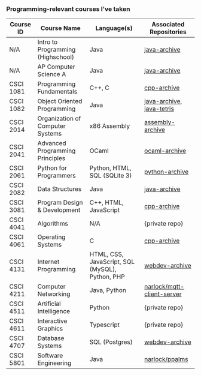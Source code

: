 ### Programming-relevant courses I've taken

| Course ID | Course Name | Language(s) | Associated Repositories |
| ------------- | ------------- | ------------- | ------------- |
| N/A | Intro to Programming (Highschool) | Java | [java-archive](https://github.com/narlock-learning/java-archive) |
| N/A | AP Computer Science A | Java | [java-archive](https://github.com/narlock-learning/java-archive) |
| CSCI 1081 | Programming Fundamentals | C++, C | [cpp-archive](https://github.com/narlock-learning/cpp-archive) |
| CSCI 1082 | Object Oriented Programming | Java | [java-archive](https://github.com/narlock-learning/java-archive), [java-tetris](https://github.com/narlock/java-tetris) |
| CSCI 2014 | Organization of Computer Systems | x86 Assembly | [assembly-archive](https://github.com/narlock-learning/assembly-archive) |
| CSCI 2041 | Advanced Programming Principles | OCaml | [ocaml-archive](https://github.com/narlock-learning/ocaml-archive) |
| CSCI 2061 | Python for Programmers | Python, HTML, SQL (SQLite 3) | [python-archive](https://github.com/narlock-learning/python-archive) |
| CSCI 2082 | Data Structures | Java | [java-archive](https://github.com/narlock-learning/java-archive) |
| CSCI 3081 | Program Design & Development | C++, HTML, JavaScript | [cpp-archive](https://github.com/narlock-learning/cpp-archive) |
| CSCI 4041 | Algorithms | N/A | {private repo} |
| CSCI 4061 | Operating Systems | C | [cpp-archive](https://github.com/narlock-learning/cpp-archive) |
| CSCI 4131 | Internet Programming | HTML, CSS, JavaScript, SQL (MySQL), Python, PHP | [webdev-archive](https://github.com/narlockdev/webdev-archive) |
| CSCI 4211 | Computer Networking | Java, Python | [narlock/mqtt-client-server](https://github.com/narlock/mqtt-client-server) |
| CSCI 4511 | Artificial Intelligence | Python | {private repo} |
| CSCI 4611 | Interactive Graphics | Typescript | {private repo} |
| CSCI 4707 | Database Systems | SQL (Postgres) | [webdev-archive](https://github.com/narlockdev/webdev-archive) |
| CSCI 5801 | Software Engineering | Java | [narlock/ppalms](https://github.com/narlock/ppalms) |
